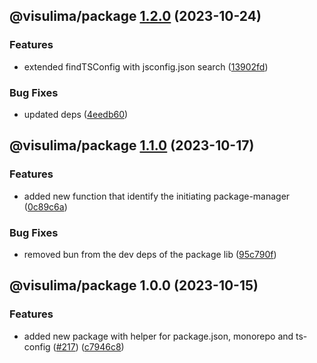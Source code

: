 ## @visulima/package [1.2.0](https://github.com/visulima/visulima/compare/@visulima/package@1.1.0...@visulima/package@1.2.0) (2023-10-24)


### Features

* extended findTSConfig with jsconfig.json search ([13902fd](https://github.com/visulima/visulima/commit/13902fdc8d3e08719ad52dd89fcc183d9bd9d042))


### Bug Fixes

* updated deps ([4eedb60](https://github.com/visulima/visulima/commit/4eedb604c4f78cf331195e2c053dc72e1c6cf9ad))

## @visulima/package [1.1.0](https://github.com/visulima/visulima/compare/@visulima/package@1.0.0...@visulima/package@1.1.0) (2023-10-17)


### Features

* added new function that identify the initiating package-manager ([0c89c6a](https://github.com/visulima/visulima/commit/0c89c6ae32641f13ad8ac818f69ebc18d6d17f0e))


### Bug Fixes

* removed bun from the dev deps of the package lib ([95c790f](https://github.com/visulima/visulima/commit/95c790f15bc66d6ff0d4b559f4890bb896ff018e))

## @visulima/package 1.0.0 (2023-10-15)


### Features

* added new package with helper for package.json, monorepo and ts-config ([#217](https://github.com/visulima/visulima/issues/217)) ([c7946c8](https://github.com/visulima/visulima/commit/c7946c8a23c0dd715cea396251ba3d88211ce0f3))
